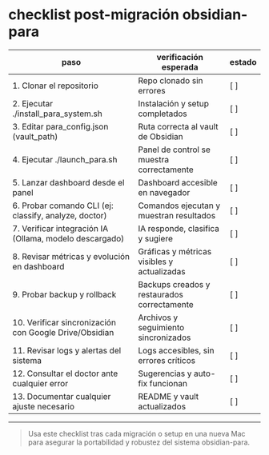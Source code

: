 # checklist post-migración obsidian-para

| paso                                                        | verificación esperada                         | estado |
|-------------------------------------------------------------|-----------------------------------------------|--------|
| 1. Clonar el repositorio                                    | Repo clonado sin errores                      | [ ]    |
| 2. Ejecutar ./install_para_system.sh                        | Instalación y setup completados               | [ ]    |
| 3. Editar para_config.json (vault_path)                     | Ruta correcta al vault de Obsidian            | [ ]    |
| 4. Ejecutar ./launch_para.sh                                | Panel de control se muestra correctamente     | [ ]    |
| 5. Lanzar dashboard desde el panel                          | Dashboard accesible en navegador              | [ ]    |
| 6. Probar comando CLI (ej: classify, analyze, doctor)       | Comandos ejecutan y muestran resultados       | [ ]    |
| 7. Verificar integración IA (Ollama, modelo descargado)     | IA responde, clasifica y sugiere              | [ ]    |
| 8. Revisar métricas y evolución en dashboard                | Gráficas y métricas visibles y actualizadas   | [ ]    |
| 9. Probar backup y rollback                                | Backups creados y restaurados correctamente   | [ ]    |
| 10. Verificar sincronización con Google Drive/Obsidian      | Archivos y seguimiento sincronizados          | [ ]    |
| 11. Revisar logs y alertas del sistema                      | Logs accesibles, sin errores críticos         | [ ]    |
| 12. Consultar el doctor ante cualquier error                | Sugerencias y auto-fix funcionan             | [ ]    |
| 13. Documentar cualquier ajuste necesario                   | README y vault actualizados                   | [ ]    |

---

> Usa este checklist tras cada migración o setup en una nueva Mac para asegurar la portabilidad y robustez del sistema obsidian-para. 
